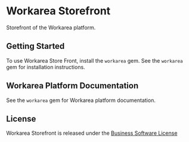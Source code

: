 Workarea Storefront
================================================================================

Storefront of the Workarea platform.

Getting Started
--------------------------------------------------------------------------------

To use Workarea Store Front, install the `workarea` gem. See the `workarea` gem for installation instructions.

Workarea Platform Documentation
--------------------------------------------------------------------------------

See the `workarea` gem for Workarea platform documentation.

License
--------------------------------------------------------------------------------

Workarea Storefront is released under the [Business Software License](LICENSE)
